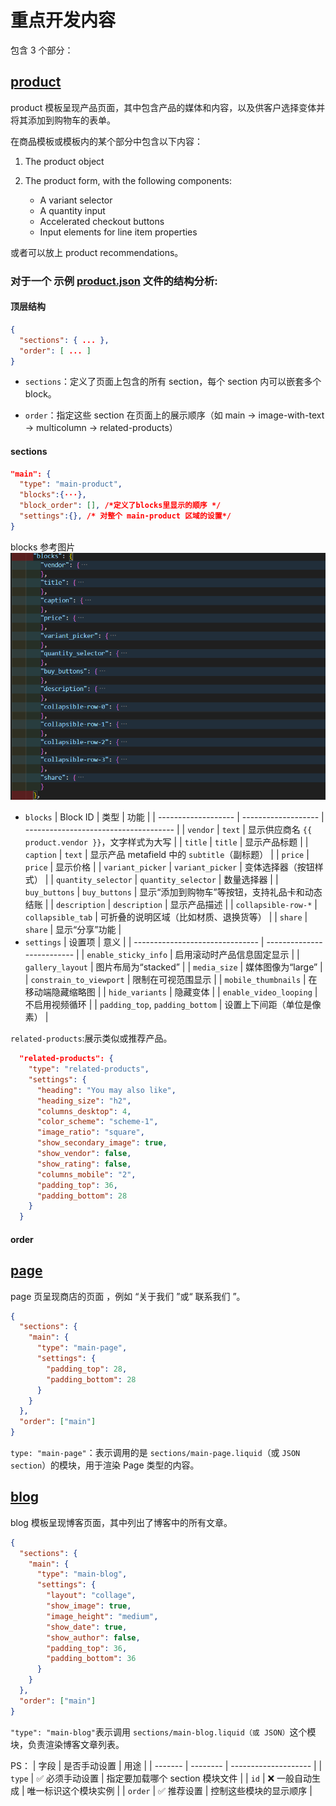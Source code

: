 # 重点开发内容

包含 3 个部分：

## [product](https://shopify.dev/docs/storefronts/themes/architecture/templates/product)

product 模板呈现产品页面，其中包含产品的媒体和内容，以及供客户选择变体并将其添加到购物车的表单。

在商品模板或模板内的某个部分中包含以下内容：

1. The product object

2. The product form, with the following components:

   - A variant selector
   - A quantity input
   - Accelerated checkout buttons
   - Input elements for line item properties

或者可以放上 product recommendations。

### 对于一个 示例 [product.json](https://github.com/Shopify/dawn/blob/main/templates/product.json) 文件的结构分析:

#### 顶层结构

```json
{
  "sections": { ... },
  "order": [ ... ]
}
```

- `sections`：定义了页面上包含的所有 section，每个 section 内可以嵌套多个 block。

- `order`：指定这些 section 在页面上的展示顺序（如 main → image-with-text → multicolumn → related-products）

#### sections

```json
"main": {
  "type": "main-product",
  "blocks":{···},
  "block_order": [], /*定义了blocks里显示的顺序 */
  "settings":{}, /* 对整个 main-product 区域的设置*/
}

```

blocks 参考图片
![blocks](/images/shopify/image1.png)

- `blocks`
  | Block ID | 类型 | 功能 |
  | ------------------- | ------------------- | ------------------------------------- |
  | `vendor` | `text` | 显示供应商名 `{{ product.vendor }}`，文字样式为大写 |
  | `title` | `title` | 显示产品标题 |
  | `caption` | `text` | 显示产品 metafield 中的 `subtitle`（副标题） |
  | `price` | `price` | 显示价格 |
  | `variant_picker` | `variant_picker` | 变体选择器（按钮样式） |
  | `quantity_selector` | `quantity_selector` | 数量选择器 |
  | `buy_buttons` | `buy_buttons` | 显示“添加到购物车”等按钮，支持礼品卡和动态结账 |
  | `description` | `description` | 显示产品描述 |
  | `collapsible-row-*` | `collapsible_tab` | 可折叠的说明区域（比如材质、退换货等） |
  | `share` | `share` | 显示“分享”功能 |
- `settings`
  | 设置项 | 意义 |
  | ------------------------------- | -------------------------- |
  | `enable_sticky_info` | 启用滚动时产品信息固定显示 |
  | `gallery_layout` | 图片布局为“stacked” |
  | `media_size` | 媒体图像为“large” |
  | `constrain_to_viewport` | 限制在可视范围显示 |
  | `mobile_thumbnails` | 在移动端隐藏缩略图 |
  | `hide_variants` | 隐藏变体 |
  | `enable_video_looping` | 不启用视频循环 |
  | `padding_top`, `padding_bottom` | 设置上下间距（单位是像素） |

`related-products`:展示类似或推荐产品。

```json
  "related-products": {
    "type": "related-products",
    "settings": {
      "heading": "You may also like",
      "heading_size": "h2",
      "columns_desktop": 4,
      "color_scheme": "scheme-1",
      "image_ratio": "square",
      "show_secondary_image": true,
      "show_vendor": false,
      "show_rating": false,
      "columns_mobile": "2",
      "padding_top": 36,
      "padding_bottom": 28
    }
  }
```

#### order

## [page](https://shopify.dev/docs/storefronts/themes/architecture/templates/page)

page 页呈现商店的页面 ，例如 “关于我们 ”或“ 联系我们 ”。

```json
{
  "sections": {
    "main": {
      "type": "main-page",
      "settings": {
        "padding_top": 28,
        "padding_bottom": 28
      }
    }
  },
  "order": ["main"]
}
```

`type: "main-page"`：表示调用的是 `sections/main-page.liquid`（或 `JSON section`）的模块，用于渲染 Page 类型的内容。

## [blog](https://shopify.dev/docs/storefronts/themes/architecture/templates/blog)

blog 模板呈现博客页面，其中列出了博客中的所有文章。

```json
{
  "sections": {
    "main": {
      "type": "main-blog",
      "settings": {
        "layout": "collage",
        "show_image": true,
        "image_height": "medium",
        "show_date": true,
        "show_author": false,
        "padding_top": 36,
        "padding_bottom": 36
      }
    }
  },
  "order": ["main"]
}
```

`"type": "main-blog"`表示调用 `sections/main-blog.liquid（或 JSON）`这个模块，负责渲染博客文章列表。

PS：
| 字段 | 是否手动设置 | 用途 |
| ------- | -------- | -------------------- |
| `type` | ✅ 必须手动设置 | 指定要加载哪个 section 模块文件 |
| `id` | ❌ 一般自动生成 | 唯一标识这个模块实例 |
| `order` | ✅ 推荐设置 | 控制这些模块的显示顺序 |
